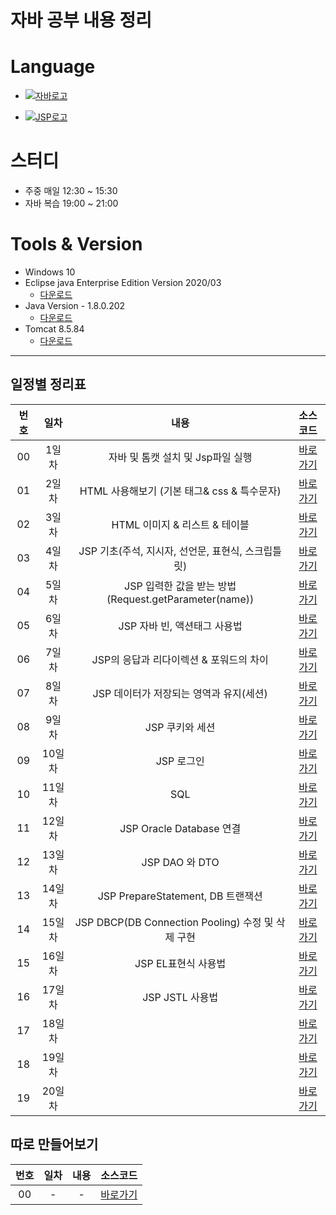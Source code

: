 #  자바 공부 내용 정리

# Language 
- [![자바로고](https://img.shields.io/badge/Java-007396?style=for-the-badge&logo=java&logoColor=white)](https://www.oracle.com/kr/java/)

- [![JSP로고](https://img.shields.io/badge/JSP-E34F26?style=for-the-badge&logo=&logoColor=white)](https://javaee.github.io/javaee-spec/javadocs/)


# 스터디
- 주중 매일 12:30 ~ 15:30
- 자바 복습 19:00 ~ 21:00

# Tools & Version

- Windows 10
- Eclipse java Enterprise Edition Version 2020/03
    - [다운로드](https://www.eclipse.org/downloads/packages/release/2020-03/r)
- Java Version - 1.8.0.202
    - [다운로드](https://www.oracle.com/java/technologies/javase/javase8-archive-downloads.html)
- Tomcat 8.5.84
    - [다운로드](https://tomcat.apache.org/download-80.cgi)

---
## 일정별 정리표

| 번호 | 일차 | 내용 | 소스코드 | 
| :---: | :---: | :---: | :---: |
| 00 | 1일차 | 자바 및 톰캣 설치 및 Jsp파일 실행 | [바로가기][day01] |
| 01 | 2일차 | HTML 사용해보기 (기본 태그& css & 특수문자) | [바로가기][day02] |
| 02 | 3일차 | HTML 이미지 & 리스트 & 테이블 | [바로가기][day03] |
| 03 | 4일차 | JSP 기초(주석, 지시자, 선언문, 표현식, 스크립틀릿) | [바로가기][day04] |
| 04 | 5일차 | JSP 입력한 값을 받는 방법(Request.getParameter(name)) | [바로가기][day05] |
| 05 | 6일차 | JSP 자바 빈, 액션태그 사용법 | [바로가기][day06] |
| 06 | 7일차 | JSP의 응답과 리다이렉션 & 포워드의 차이 | [바로가기][day07] |
| 07 | 8일차 | JSP 데이터가 저장되는 영역과 유지(세션) | [바로가기][day08] |
| 08 | 9일차 | JSP 쿠키와 세션 | [바로가기][day09] |
| 09 | 10일차 | JSP 로그인 | [바로가기][day10] |
| 10 | 11일차 | SQL | [바로가기][day11] |
| 11 | 12일차 | JSP Oracle Database 연결 | [바로가기][day12] |
| 12 | 13일차 | JSP DAO 와 DTO | [바로가기][day13] |
| 13 | 14일차 | JSP PrepareStatement, DB 트랜잭션 | [바로가기][day13] |
| 14 | 15일차 | JSP DBCP(DB Connection Pooling) 수정 및 삭제 구현 | [바로가기][day15] |
| 15 | 16일차 | JSP EL표현식 사용법 | [바로가기][day16] |
| 16 | 17일차 | JSP JSTL 사용법 | [바로가기][day17] |
| 17 | 18일차 |  | [바로가기][day18] |
| 18 | 19일차 |  | [바로가기][day19] |
| 19 | 20일차 |  | [바로가기][day20] |

## 따로 만들어보기
| 번호 | 일차 | 내용 | 소스코드 | 
| :---: | :---: | :---: | :---: |
| 00 | - | - | [바로가기][etc] |

[day01]: ./Day01/WebContent/
[day02]: ./Day02/WebContent/
[day03]: ./Day03/WebContent/
[day04]: ./Day04/WebContent/
[day05]: ./Day05/WebContent/
[day06]: ./Day06/WebContent/
[day07]: ./Day07/WebContent/
[day08]: ./Day08/WebContent/
[day09]: ./Day09/WebContent/
[day10]: ./Day10/WebContent/
[day11]: ./Day11/WebContent/
[day12]: ./Day12/WebContent/
[day13]: ./Day13/WebContent/
[day14]: ./Day14/WebContent/
[day15]: ./Day15/WebContent/
[day16]: ./Day16/WebContent/
[day17]: ./Day17/WebContent/
[day18]: ./Day18/WebContent/
[day19]: ./Day19/WebContent/
[day20]: ./Day20/WebContent/
[etc]: ./ETC/WebContent/

